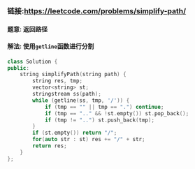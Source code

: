 ### 链接:https://leetcode.com/problems/simplify-path/

#### 题意: 返回路径

#### 解法:  使用`getline`函数进行分割

```c++
class Solution {
public:
    string simplifyPath(string path) {
        string res, tmp;
        vector<string> st;
        stringstream ss(path);
        while (getline(ss, tmp, '/')) {
            if (tmp == "" || tmp == ".") continue;
            if (tmp == ".." && !st.empty()) st.pop_back();
            if (tmp != "..") st.push_back(tmp);    
        }
        if (st.empty()) return "/";
        for(auto str : st) res += "/" + str;
        return res;
    }
};
```

